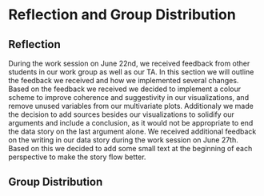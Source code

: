 # Reflection and Group Distribution

## Reflection
During the work session on June 22nd, we received feedback from other students in our work group as well as our TA. In this section we will outline the feedback we received and how we implemented several changes. Based on the feedback we received we decided to implement a colour scheme to improve coherence and suggestivity in our visualizations, and remove unused variables from our multivariate plots. Additionaly we made the decision to add sources besides our visualizations to solidify our arguments and include a conclusion, as it would not be appropriate to end the data story on the last argument alone. We received additional feedback on the writing in our data story during the work session on June 27th. Based on this we decided to add some small text at the beginning of each perspective to make the story flow better. 

## Group Distribution